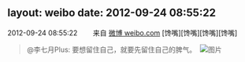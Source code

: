 layout: weibo
date: 2012-09-24 08:55:22
---
2012-09-24 08:55:22  &nbsp;&nbsp;&nbsp;&nbsp;&nbsp;&nbsp; 来自 <a href="http://weibo.com/" rel="nofollow">微博 weibo.com</a>
[馋嘴][馋嘴][馋嘴][馋嘴]
>  @李七月Plus: 要想留住自己，就要先留住自己的脾气。 ​​​
>  ![图片](https://ww1.sinaimg.cn/large/4a5ddc53gw1dx6untbngij.jpg)
